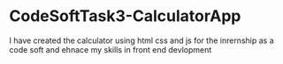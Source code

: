 # CodeSoftTask3-CalculatorApp
I have created the calculator using html css and js for the inrernship as a code soft and ehnace my skills in front end devlopment
